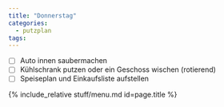 ```yaml
---
title: "Donnerstag"
categories:
  - putzplan
tags:
---
```


 - [ ] Auto innen saubermachen  
 - [ ] Kühlschrank putzen oder ein Geschoss wischen (rotierend)  
 - [ ] Speiseplan und Einkaufsliste aufstellen
<!--more-->
{%  include_relative stuff/menu.md id=page.title %}
<!--stackedit_data:
eyJoaXN0b3J5IjpbODE1ODU1OTM5XX0=
-->